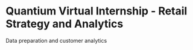 # Quantium Virtual Internship - Retail Strategy and Analytics
Data preparation and customer analytics
